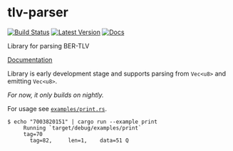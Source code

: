 # tlv-parser
[![Build Status](https://travis-ci.org/lexxvir/tlv-parser.svg?branch=master)](https://travis-ci.org/lexxvir/tlv-parser.svg)
[![Latest Version](https://img.shields.io/crates/v/tlv_parser.svg)](https://crates.io/crates/tlv_parser)
[![Docs](https://docs.rs/tlv_parser/badge.svg)](https://docs.rs/tlv_parser)

Library for parsing BER-TLV

[Documentation](https://lexxvir.github.io/tlv-parser/tlv_parser/index.html)

Library is early development stage and supports parsing from `Vec<u8>` and emitting `Vec<u8>`.

*For now, it only builds on nightly.*

For usage see [`examples/print.rs`](https://github.com/lexxvir/tlv-parser/blob/master/examples/print.rs).

```
$ echo "7003820151" | cargo run --example print
     Running `target/debug/examples/print`
	 tag=70
	   tag=82,     len=1,    data=51 Q
```

